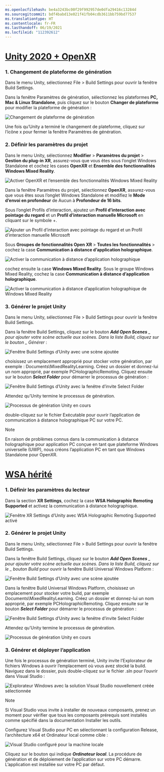 ```yaml
---
ms.openlocfilehash: be4a3243bc00f29f992957de0dfa29416c13284d
ms.sourcegitcommit: bdf4babd13e021f41fb04cdb3611bb759bd77537
ms.translationtype: HT
ms.contentlocale: fr-FR
ms.lasthandoff: 06/19/2021
ms.locfileid: "112392612"
---
```

# <a name="unity-2020--openxr"></a>[Unity 2020 + OpenXR](#tab/openxr)

### <a name="1-switching-build-platform"></a>1. Changement de plateforme de génération

Dans le menu Unity, sélectionnez File > Build Settings pour ouvrir la fenêtre Build Settings.

Dans la fenêtre Paramètres de génération, sélectionnez les plateformes **PC, Mac & Linux Standalone**, puis cliquez sur le bouton **Changer de plateforme** pour modifier la plateforme de génération :

![Changement de plateforme de génération](../images/mrlearning-pc-holographic-remoting/Tutorial2-Section2-Step4-1.PNG)

Une fois qu’Unity a terminé le changement de plateforme, cliquez sur l’icône x pour fermer la fenêtre Paramètres de génération.

### <a name="2-set-the-project-settings"></a>2. Définir les paramètres du projet

Dans le menu Unity, sélectionnez **Modifier** > **Paramètres du projet** > **Gestion du plug-in XR**, assurez-vous que vous êtes sous l’onglet Windows Standalone et cochez les cases **OpenXR** et **Ensemble des fonctionnalités Windows Mixed Reality**.

![Activer OpenXR et l’ensemble des fonctionnalités Windows Mixed Reality](../images/mrlearning-pc-holographic-remoting/Tutorial2-Section2-Step4-2.PNG)

Dans la fenêtre Paramètres du projet, sélectionnez **OpenXR**, assurez-vous que vous êtes sous l’onglet Windows Standalone et modifiez le **Mode d’envoi en profondeur** de Aucun à **Profondeur de 16 bits**.

Sous l’onglet Profils d’interaction, ajoutez un **Profil d’interaction avec pointage du regard** et un **Profil d’interaction manuelle Microsoft** en cliquant sur le symbole +.

![Ajouter un Profil d’interaction avec pointage du regard et un Profil d’interaction manuelle Microsoft](../images/mrlearning-pc-holographic-remoting/Tutorial2-Section2-Step4-3.PNG)

Sous **Groupes de fonctionnalités Open XR** > **Toutes les fonctionnalités** > cochez la case **Communication à distance d’application holographique**.

![Activer la communication à distance d’application holographique](../images/mrlearning-pc-holographic-remoting/Tutorial2-Section2-Step4-4.PNG)

cochez ensuite la case **Windows Mixed Reality**. Sous le groupe Windows Mixed Reality, cochez la case **Communication à distance d’application holographique**.

![Activer la communication à distance d’application holographique de Windows Mixed Reality](../images/mrlearning-pc-holographic-remoting/Tutorial2-Section2-Step4-5.PNG)

### <a name="3-build-the-unity-project"></a>3. Générer le projet Unity

Dans le menu Unity, sélectionnez File > Build Settings pour ouvrir la fenêtre Build Settings.

Dans la fenêtre Build Settings, cliquez sur le bouton ***Add Open Scenes** _ pour ajouter votre scène actuelle aux scènes. Dans la liste Build, cliquez sur le bouton _ *Générer** :

![Fenêtre Build Settings d’Unity avec une scène ajoutée](../images/mrlearning-pc-holographic-remoting/Tutorial2-Section2-Step4-6.PNG)

choisissez un emplacement approprié pour stocker votre génération, par exemple : Documents\MixedRealityLearning. Créez un dossier et donnez-lui un nom approprié, par exemple PCHolographicRemoting. Cliquez ensuite sur le bouton ***Select Folder*** pour démarrer le processus de génération :

![Fenêtre Build Settings d’Unity avec la fenêtre d’invite Select Folder](../images/mrlearning-pc-holographic-remoting/Tutorial2-Section2-Step4-7.png)

Attendez qu’Unity termine le processus de génération.

![Processus de génération Unity en cours](../images/mrlearning-pc-holographic-remoting/Tutorial2-Section2-Step4-8.png)

double-cliquez sur le fichier Exécutable pour ouvrir l’application de communication à distance holographique PC sur votre PC.

> [!NOTE]
> En raison de problèmes connus dans la communication à distance holographique pour application PC conçue en tant que plateforme Windows universelle (UWP), nous créons l’application PC en tant que Windows Standalone pour OpenXR.


# <a name="legacy-wsa"></a>[WSA hérité](#tab/wsa)

### <a name="1-set-the-player-settings"></a>1. Définir les paramètres du lecteur

Dans la section **XR Settings**, cochez la case **WSA Holographic Remoting Supported** et activez la communication à distance holographique.

![Fenêtre XR Settings d’Unity avec WSA Holographic Remoting Supported activé](../images/mrlearning-pc-holographic-remoting/Tutorial2-Section2-Step1-1.png)

### <a name="2-build-the-unity-project"></a>2. Générer le projet Unity

Dans le menu Unity, sélectionnez File > Build Settings pour ouvrir la fenêtre Build Settings.

Dans la fenêtre Build Settings, cliquez sur le bouton ***Add Open Scenes** _ pour ajouter votre scène actuelle aux scènes. Dans la liste Build, cliquez sur le _ *_bouton Build_** pour ouvrir la fenêtre Build Universal Windows Platform :

![Fenêtre Build Settings d’Unity avec une scène ajoutée](../images/mrlearning-pc-holographic-remoting/Tutorial2-Section2-Step2-1.png)

Dans la fenêtre Build Universal Windows Platform, choisissez un emplacement pour stocker votre build, par exemple Documents\MixedRealityLearning. Créez un dossier et donnez-lui un nom approprié, par exemple PCHolographicRemoting. Cliquez ensuite sur le bouton ***Select Folder*** pour démarrer le processus de génération :

![Fenêtre Build Settings d’Unity avec la fenêtre d’invite Select Folder](../images/mrlearning-pc-holographic-remoting/Tutorial2-Section2-Step2-2.png)

Attendez qu’Unity termine le processus de génération.

![Processus de génération Unity en cours](../images/mrlearning-pc-holographic-remoting/Tutorial2-Section2-Step2-3.png)

### <a name="3-build-and-deploy-the-application"></a>3. Générer et déployer l’application

Une fois le processus de génération terminé, Unity invite l’Explorateur de fichiers Windows à ouvrir l’emplacement où vous avez stocké la build. Naviguez dans le dossier, puis double-cliquez sur le fichier .sln pour l’ouvrir dans Visual Studio :

![Explorateur Windows avec la solution Visual Studio nouvellement créée sélectionnée](../images/mrlearning-pc-holographic-remoting/Tutorial2-Section2-Step3-1.png)

> [!NOTE]
> Si Visual Studio vous invite à installer de nouveaux composants, prenez un moment pour vérifier que tous les composants prérequis sont installés comme spécifié dans la documentation Installer les outils.

Configurez Visual Studio pour PC en sélectionnant la configuration Release, l’architecture x64 et Ordinateur local comme cible :

![Visual Studio configuré pour la machine locale](../images/mrlearning-pc-holographic-remoting/Tutorial2-Section2-Step3-2.png)

Cliquez sur le bouton qui indique ***Ordinateur local***. La procédure de génération et de déploiement de l’application sur votre PC démarre. L’application est installée sur votre PC par défaut.
